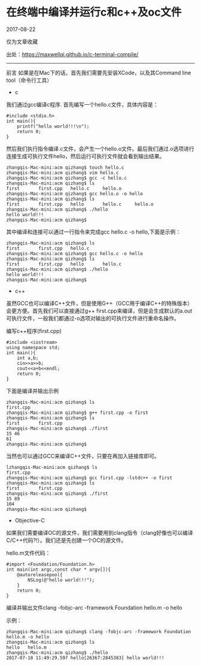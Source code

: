 # 在终端中编译并运行c和c++及oc文件
2017-08-22

仅为文章收藏


出处：https://maxwellqi.github.io/c-terminal-compile/

---


前言
如果是在Mac下的话，首先我们需要先安装XCode，以及其Command line tool（命令行工具）

* c

我们通过gcc编译c程序. 首先编写一个hello.c文件，具体内容是：

```
#include <stdio.h>
int main(){
    printf("hello world!!!\n");
    return 0;
}
```
然后我们执行指令编译.c文件，会产生一个hello.o文件。最后我们通过.o选项进行连接生成可执行文件hello，然后运行可执行文件就会看到输出结果。

```
zhangqis-Mac-mini:acm qizhang$ touch hello.c
zhangqis-Mac-mini:acm qizhang$ vim hello.c
zhangqis-Mac-mini:acm qizhang$ gcc -c hello.c 
zhangqis-Mac-mini:acm qizhang$ ls
first		first.cpp	hello.c		hello.o
zhangqis-Mac-mini:acm qizhang$ gcc hello.o -o hello
zhangqis-Mac-mini:acm qizhang$ ls
first		first.cpp	hello		hello.c		hello.o
zhangqis-Mac-mini:acm qizhang$ ./hello 
hello world!!!
zhangqis-Mac-mini:acm qizhang$ 
```
其中编译和连接可以通过一行指令来完成gcc hello.c -o hello,下面是示例：

```
zhangqis-Mac-mini:acm qizhang$ ls
first		first.cpp	hello.c
zhangqis-Mac-mini:acm qizhang$ gcc hello.c -o hello
zhangqis-Mac-mini:acm qizhang$ ls
first		first.cpp	hello		hello.c
zhangqis-Mac-mini:acm qizhang$ ./hello 
hello world!!!
zhangqis-Mac-mini:acm qizhang$ 
```

* c++

虽然GCC也可以编译C++文件，但是使用G++（GCC用于编译C++的特殊版本）会更方便。首先我们可以直接通过g++ first.cpp来编译，但是会生成默认的a.out可执行文件，一般我们都通过-o选项对输出的可执行文件进行重命名操作。

编写c++程序(first.cpp)

```
#include <iostream>
using namespace std;
int main(){
	int a,b;
	cin>>a>>b;
	cout<<a+b<<endl;
	return 0;
}
```
下面是编译并输出示例

```
zhangqis-Mac-mini:acm qizhang$ ls
first.cpp
zhangqis-Mac-mini:acm qizhang$ g++ first.cpp -o first
zhangqis-Mac-mini:acm qizhang$ ls
first		first.cpp
zhangqis-Mac-mini:acm qizhang$ ./first 
15 46
61
zhangqis-Mac-mini:acm qizhang$ 
```
当然也可以通过GCC来编译C++文件，只要在再加入链接库即可。

```
lzhangqis-Mac-mini:acm qizhang$ ls
first.cpp
zhangqis-Mac-mini:acm qizhang$ gcc first.cpp -lstdc++ -o first
zhangqis-Mac-mini:acm qizhang$ ls
first		first.cpp
zhangqis-Mac-mini:acm qizhang$ ./first 
15 89
104
zhangqis-Mac-mini:acm qizhang$ 
```

* Objective-C

如果我们需要编译OC的源文件，我们需要用到clang指令（clang好像也可以编译C/C++代码?!）。我们还是先创建一个OC的源文件。

hello.m文件代码：

```
#import <Foundation/Foundation.h>
int main(int argc,const char * argv[]){
	@autoreleasepool{
		NSLog(@"hello world!!!");
	}
	return 0;
}
```
编译并输出文件clang -fobjc-arc -framework Foundation hello.m -o hello

示例：

```
zhangqis-Mac-mini:acm qizhang$ clang -fobjc-arc -framework Foundation hello.m -o hello
zhangqis-Mac-mini:acm qizhang$ ls
hello	hello.m
zhangqis-Mac-mini:acm qizhang$ ./hello 
2017-07-18 11:49:29.597 hello[26367:2845383] hello world!!!
```
